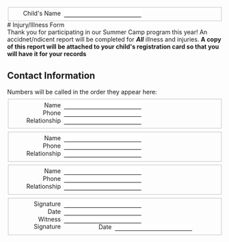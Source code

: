 <style> 
    body { width: 8.5in; height: 11in; }
    label  {
        width: 8em;
        float: left;
        text-align: right;
        margin-right: 0.5em;
        display: block;
    }
    
    input { 
        border: 0px;
        border-bottom: 1px solid;
    }
    p { margin: 0px;}
    
    legend { font-size: 125%; font-weight: bold;}
    #mother_info {
        width: 4in;
        float: left;            
    }
    #father_info { 
        width: 4in;
        float: right;
    }
    fieldset { margin-top: 1ex; border: 1px solid silver }
</style>
<fieldset>
<label for="child's_name">Child's Name</label>
<input type="text" name="child's_name" value="" id="child's_name">
</fieldset>
# Injury/Illness Form

Thank you for participating in our Summer Camp program this year! An
accidnet/ndicent report will be completed for ***All*** illness and injuries.
__A copy of this report will be attached to your child's registration card so
that you will have it for your records__

## Contact Information
Numbers will be called in the order they appear here:

<fieldset>
<p><label for="name">Name</label><input type="text/submit/hidden/button" name="name" value="" id="name"></p>
<p><label for="phone">Phone</label><input type="text/submit/hidden/button" name="phone" value="" id="phone"></p>
<p><label for="relationship">Relationship</label><input type="text/submit/hidden/button" name="relationship" value="" id="relationship"></p>
</fieldset>
<fieldset>
<p><label for="name">Name</label><input type="text/submit/hidden/button" name="name" value="" id="name"></p>
<p><label for="phone">Phone</label><input type="text/submit/hidden/button" name="phone" value="" id="phone"></p>
<p><label for="relationship">Relationship</label><input type="text/submit/hidden/button" name="relationship" value="" id="relationship"></p>
</fieldset>
<fieldset>
<p><label for="name">Name</label><input type="text/submit/hidden/button" name="name" value="" id="name"></p>
<p><label for="phone">Phone</label><input type="text/submit/hidden/button" name="phone" value="" id="phone"></p>
<p><label for="relationship">Relationship</label><input type="text/submit/hidden/button" name="relationship" value="" id="relationship"></p>
</fieldset>

<fieldset>
<p><label for="signature">Signature</label><input type="text/submit/hidden/button" name="signature" value="" id="signature"></p>
<p><label for="date">Date</label><input type="text/submit/hidden/button" name="date" value="" id="date"></p>
<p><label for="witness">Witness Signature</label><input type="text/submit/hidden/button" name="witness" value="" id="witness"></p>
<p><label for="date">Date</label><input type="text/submit/hidden/button" name="date" value="" id="date"></p>
</fieldset>